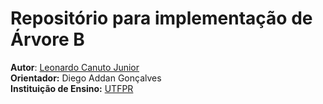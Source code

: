 # Repositório para implementação de Árvore B

**Autor**: [Leonardo Canuto Junior](https://github.com/leonardocjr)<br />
**Orientador:** Diego Addan Gonçalves<br />
**Instituição de Ensino:** [UTFPR](https://portal.utfpr.edu.br/home)
